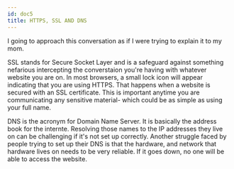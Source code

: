 ```yaml
---
id: doc5
title: HTTPS, SSL AND DNS
---
```


I going to approach this conversation as if I were trying to explain it to my mom. 

SSL stands for Secure Socket Layer and is a safeguard against something nefarious intercepting the converstaion you're having with whatever website you are on. In most browsers, a small lock icon will appear indicating that you are using HTTPS. That happens when a website is secured with an SSL certificate. This is important anytime you are communicating any sensitive material- which could be as simple as using your full name. 

DNS is the acronym for Domain Name Server. It is basically the address book for the internte. Resolving those names to the IP addresses they live on can be challenging if it's not set up correctly. Another struggle faced by people trying to set up their DNS is that the hardware, and network that hardware lives on needs to be very reliable. If it goes down, no one will be able to access the website.
